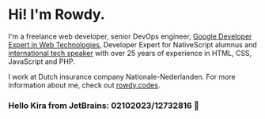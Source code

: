 # Hi! I'm Rowdy.

I'm a freelance web developer, senior DevOps engineer, [Google Developer Expert in Web Technologies](https://g.dev/rowdy), Developer Expert for NativeScript alumnus and [international tech speaker](https://rowdy.codes/speaking/) with over 25 years of experience in HTML, CSS, JavaScript and PHP.

I work at Dutch insurance company Nationale-Nederlanden. For more information about me, check out [rowdy.codes](https://rowdy.codes).

### Hello Kira from JetBrains: 02102023/12732816 😬
